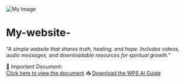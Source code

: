 
![My Image](https://i.postimg.cc/W3kM7rgd/20250518-101215.jpg)
# My-website-
*"A simple website that shares truth, healing, and hope. Includes videos, audio messages, and downloadable resources for spiritual growth."*

📄 *Important Document:*  
[Click here to view the document](https://eu.docworkspace.com/d/sILCzp8ecAq2ItMAG?sa=601.1123)
📥 [Download the WPS AI Guide](./assets/GettingOutof-WPSOffice.pdf)
